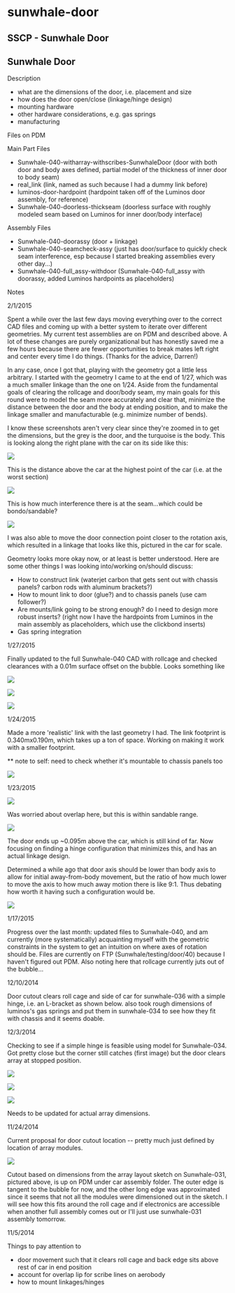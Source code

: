 # sunwhale-door

## SSCP - Sunwhale Door

## Sunwhale Door

Description

* what are the dimensions of the door, i.e. placement and size
* how does the door open/close (linkage/hinge design)
* mounting hardware
* other hardware considerations, e.g. gas springs
* manufacturing&#x20;

Files on PDM

Main Part Files

* Sunwhale-040-witharray-withscribes-SunwhaleDoor (door with both door and body axes defined, partial model of the thickness of inner door to body seam)
* real\_link (link, named as such because I had a dummy link before)
* luminos-door-hardpoint (hardpoint taken off of the Luminos door assembly, for reference)
* Sunwhale-040-doorless-thickseam (doorless surface with roughly modeled seam based on Luminos for inner door/body interface)

Assembly Files

* Sunwhale-040-doorassy (door + linkage)
* Sunwhale-040-seamcheck-assy (just has door/surface to quickly check seam interference, esp because I started breaking assemblies every other day...)
* Sunwhale-040-full\_assy-withdoor (Sunwhale-040-full\_assy with doorassy, added Luminos hardpoints as placeholders)

Notes

2/1/2015

Spent a while over the last few days moving everything over to the correct CAD files and coming up with a better system to iterate over different geometries. My current test assemblies are on PDM and described above. A lot of these changes are purely organizational but has honestly saved me a few hours because there are fewer opportunities to break mates left right and center every time I do things. (Thanks for the advice, Darren!)

In any case, once I got that, playing with the geometry got a little less arbitrary. I started with the geometry I came to at the end of 1/27, which was a much smaller linkage than the one on 1/24. Aside from the fundamental goals of clearing the rollcage and door/body seam, my main goals for this round were to model the seam more accurately and clear that, minimize the distance between the door and the body at ending position, and to make the linkage smaller and manufacturable (e.g. minimize number of bends).&#x20;

I know these screenshots aren't very clear since they're zoomed in to get the dimensions, but the grey is the door, and the turquoise is the body. This is looking along the right plane with the car on its side like this:

![](../../../../../assets/image_643fa2acba.jpg)

This is the distance above the car at the highest point of the car (i.e. at the worst section)

![](../../../../../assets/image_3ae6687206.png)

&#x20;

This is how much interference there is at the seam...which could be bondo/sandable?&#x20;

![](../../../../../assets/image_7a5dc57e4a.png)

I was also able to move the door connection point closer to the rotation axis, which resulted in a linkage that looks like this, pictured in the car for scale.&#x20;

&#x20;&#x20;

Geometry looks more okay now, or at least is better understood. Here are some other things I was looking into/working on/should discuss:

* How to construct link (waterjet carbon that gets sent out with chassis panels? carbon rods with aluminum brackets?)
* How to mount link to door (glue?) and to chassis panels (use cam follower?)
* Are mounts/link going to be strong enough? do I need to design more robust inserts? (right now I have the hardpoints from Luminos in the main assembly as placeholders, which use the clickbond inserts)
* Gas spring integration

1/27/2015

Finally updated to the full Sunwhale-040 CAD with rollcage and checked clearances with a 0.01m surface offset on the bubble. Looks something like

![](../../../../../assets/image_8b86f35130.png)

![](../../../../../assets/image_1390de839f.png)

![](../../../../../assets/image_c7fbf154af.png)

1/24/2015

Made a more 'realistic' link with the last geometry I had. The link footprint is 0.340mx0.190m, which takes up a ton of space. Working on making it work with a smaller footprint.

\*\* note to self: need to check whether it's mountable to chassis panels too

![](../../../../../assets/image_065583a566.png)

1/23/2015

![](../../../../../assets/image_243cf31012.png)

Was worried about overlap here, but this is within sandable range.&#x20;

![](../../../../../assets/image_08dc5449db.png)

The door ends up \~0.095m above the car, which is still kind of far. Now focusing on finding a hinge configuration that minimizes this, and has an actual linkage design.&#x20;

Determined a while ago that door axis should be lower than body axis to allow for initial away-from-body movement, but the ratio of how much lower to move the axis to how much away motion there is like 9:1. Thus debating how worth it having such a configuration would be.&#x20;

![](../../../../../assets/image_a4ea53fb03.png)

1/17/2015

Progress over the last month: updated files to Sunwhale-040, and am currently (more systematically) acquainting myself with the geometric constraints in the system to get an intuition on where axes of rotation should be. Files are currently on FTP (Sunwhale/testing/door/40) because I haven't figured out PDM. Also noting here that rollcage currently juts out of the bubble...

12/10/2014

Door cutout clears roll cage and side of car for sunwhale-036 with a simple hinge, i.e. an L-bracket as shown below. also took rough dimensions of luminos's gas springs and put them in sunwhale-034 to see how they fit with chassis and it seems doable.&#x20;

12/3/2014

Checking to see if a simple hinge is feasible using model for Sunwhale-034. Got pretty close but the corner still catches (first image) but the door clears array at stopped position.&#x20;

![](../../../../../assets/image_5057488844.jpg)

![](../../../../../assets/image_86e5de5a15.jpg)

![](../../../../../assets/image_fdd9a49f73.jpg)

Needs to be updated for actual array dimensions.&#x20;

11/24/2014&#x20;

Current proposal for door cutout location -- pretty much just defined by location of array modules.&#x20;

![](../../../../../assets/image_45a6257ff0.png)

Cutout based on dimensions from the array layout sketch on Sunwhale-031, pictured above, is up on PDM under car assembly folder. The outer edge is tangent to the bubble for now, and the other long edge was approximated since it seems that not all the modules were dimensioned out in the sketch. I will see how this fits around the roll cage and if electronics are accessible when another full assembly comes out or I'll just use sunwhale-031 assembly tomorrow.&#x20;

11/5/2014

Things to pay attention to

* door movement such that it clears roll cage and back edge sits above rest of car in end position
* account for overlap lip for scribe lines on aerobody
* how to mount linkages/hinges
